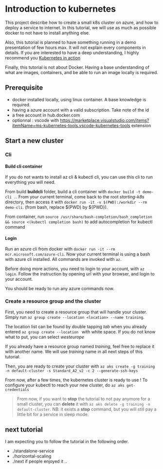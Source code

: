 # Introduction to kubernetes

This project describe how to create a small k8s cluster on azure, and how to deploy a service to internet.
In this tutorial, we will use as much as possible docker to not have to install anything else.

Also, this tutorial is planned to have something running in a demo presentation of few hours max. It will not explain every components in details. If you are interested to have a deep understanding, I highly recommend you [Kubernetes in action](https://www.manning.com/books/kubernetes-in-action)

Finally, this tutorial is not about Docker. Having a base understanding of what are images, containers, and be able to run an image locally is required.

## Prerequisite

* docker installed locally, using linux container. A base knowledge is required.
* having a azure account with a valid subscription. Take note of the id
* a free account in hub.docker.com
* optionnal : vscode with https://marketplace.visualstudio.com/items?itemName=ms-kubernetes-tools.vscode-kubernetes-tools extension

## Start a new cluster

### Cli

#### Build cli container

If you do not wants to install az cli & kubectl cli, you can use this cli to run everything you will need.

From build **buildcli** folder, build a cli container with `docker build -t demo-cli .`. From your current terminal, come back to the root *starting-k8s* directory, then access it with `docker run -it -v $(PWD):/workdir --rm demo-cli`. (from bash, replace $(PWD) by ${PWD}).

From container, run `source /usr/share/bash-completion/bash_completion && source <(kubectl completion bash)` to add autocompletion for kubectl command

#### Login

Run an azure cli from docker with `docker run -it --rm mcr.microsoft.com/azure-cli`. Now your current terminal is using a bash with azure cli installed. All commands are invoked with `az`.

Before doing more actions, you need to login to your account, with `az login`. Follow the instruction by opening url with your browser, and login to your account.

You should be ready to run any azure commands now.

### Create a resource group and the cluster

First, you need to create a resource group that will handle your cluster. Simply run `az group create --location <location> --name training`.

The location list can be found by double tapping *tab* when you already entered `az group create --location ` with white space. If you do not know what to put, you can select *westeurope*

If you already have a resource group named *training*, feel free to replace it with another name. We will use *training* name in all next steps of this tutorial.

Then, you are ready to create your cluster with `az aks create -g training -n default-cluster -s Standard_A2_v2 -c 2 --generate-ssh-keys`

From now, after a few times, the kubernetes cluster is ready to use ! To configure your kubectl to reach your new cluster, do `az aks get-credentials`

> From now, if you want to **stop** the tutorial to not pay anymore for a small cluster, you can **delete** it with `az aks delete -g training -n default-cluster`. NB: it exists a **stop** command, but you will still pay a little bit for a service in sleep mode.

## next tutorial

I am expecting you to follow the tutorial in the following order.

* ./standalone-service
* ./horizontal-scaling
* ./next if people enjoyed it ..
